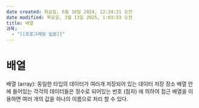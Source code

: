 ```yaml
---
date created: 화요일, 6월 18일 2024, 12:24:21 오전
date modified: 목요일, 3월 13일 2025, 1:03:53 오전
title: 배열
과목:
  - "[[프로그래밍 입문]]"
---
```


# 배열

배열 (array): 동일한 타입의 데이터가 여러개 저장되어 있는 데이터 저장 장소
배열 안에 들어있는 각각의 데이터들은 정수로 되어있는 번호 (첨자) 에 의하여 접근 배열을 이용하면 여러 개의 값을 하나의 이름으로 처리 할 수 있다.
